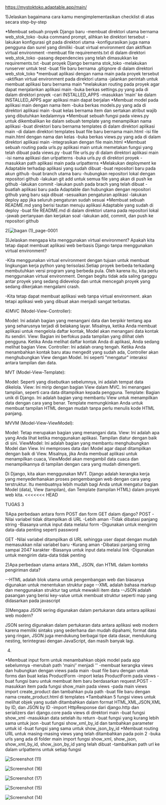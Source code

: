 https://mystoktoko.adaptable.app/main/


1)Jelaskan bagaimana cara kamu mengimplementasikan checklist di atas secara step-by-step 

   *Membuat sebuah proyek Django baru
	-membuat direktori utama bernama web_stok_toko
	-buka command prompt, alihkan ke direktori tersebut
	-lakukan konfigurasi git pada direktori utama
	-konfigurasikan juga nama pengguna dan surel yang dimiliki
	-buat virtual environment dan aktifkan virtual environment
	-membuat file requirements.txt di dalam direktori web_stok_toko
	-pasang dependencies yang telah dimasukkan ke requirements.txt
	-buat proyek Django bernama stok_toko
	-melakukan runserver untuk test
	-buat file baru bernama .gitignore di dalam direktori web_stok_toko
   *membuat aplikasi dengan nama main pada proyek tersebut
	-aktifkan virtual environment pada direktori utama
	-jalankan perintah untuk membuat aplikasi baru bernama main
   *melakukan routing pada proyek agar dapat menjalankan aplikasi main
	-buka berkas settings.py yang ada di dalam direktori proyek
	-cari INSTALLED_APPS
	-masukkan 'main' ke dalam INSTALLED_APPS agar aplikasi main dapat berjalan
   *Membuat model pada aplikasi main dengan nama item 
	-buka berkas models.py yang ada di direktori aplikasi main
	-buat kelas bernama item dan sertakan atribut wajib yang dibutuhkan kedalamnya
   *Membuat sebuah fungsi pada views.py untuk dikembalikan ke dalam sebuah template yang menampilkan nama aplikasi 
	-buat direktori baru bernama templates di dalam direktori aplikasi main
	-di dalam direktori templates buat file baru bernama main.html
	-isi file main.html dengan nama dan kelas
	-buka berkas views.py yang ada di dalam direktori aplikasi main
	-integrasikan dengan file main.html
   *Membuat sebuah routing pada urls.py aplikasi main untuk memetakan fungsi yang telah dibuat pada views.py
	-buat file urls.py di dalam direktori aplikasi main
	-isi nama aplikasi dan urlpatterns
	-buka urls.py di direktori proyek
	-masukkan path aplikasi main pada urlpatterns
   *Melakukan deployment ke Adaptable terhadap aplikasi yang sudah dibuat 
	-buat repositori baru pada akun github
	-buat branch utama baru
	-hubungkan repositori lokal dengan repositori github
	-lakukan git add untuk semua file yang akan di push ke github
	-lakukan commit
	-lakukan push pada brach yang telah dibuat
	-buatlah aplikasi baru pada Adaptable dan hubungkan dengan repositori github yang baru saja dibuat
	-sesuaikan pengaturan aplikasi
	-lakukan deploy app jika seluruh pengaturan sudah sesuai
   *Membuat sebuah README.md yang berisi tautan menuju aplikasi Adaptable yang sudah di deploy
	-buat file README.md di dalam direktori utama pada repositori lokal
	-jawab pertanyaan dan kerjakan soal
	-lakukan add, commit, dan push ke repositori github


2)![bagan (1)_page-0001](https://github.com/Zakibaihaqi/Stok_Toko/assets/112550171/221d42cc-1e73-4eb5-ba00-c9cc02ed5b54)



3)Jelaskan mengapa kita menggunakan virtual environment? Apakah kita tetap dapat membuat aplikasi web berbasis Django tanpa menggunakan virtual environment?

-Kita menggunakan virtual environment dengan tujuan untuk membuat lingkungan kerja python yang terisolasi.Setiap proyek berbeda terkadang membutuhkan versi program yang berbeda pula. Oleh karena itu, kita perlu menggunakan virtual environment. Dengan begitu tidak ada saling ganggu antar proyek yang sedang didevelop dan untuk mencegah proyek yang sedang dikerjakan mengalami crash.

-Kita tetap dapat membuat aplikasi web tanpa virtual environment. akan tetapi aplikasi web yang dibuat akan menjadi sangat terbatas.


4)MVC (Model-View-Controller):

Model: Ini adalah bagian yang menangani data dan berpikir tentang apa yang seharusnya terjadi di belakang layar. Misalnya, ketika Anda membuat aplikasi untuk mengelola daftar kontak, Model akan menangani data kontak itu sendiri.
View: Bagian ini berfokus pada tampilan yang dilihat oleh pengguna. Ketika Anda melihat daftar kontak Anda di aplikasi, Anda sedang melihat bagian View.
Controller: Ini adalah orang tengah. Ketika Anda menambahkan kontak baru atau mengedit yang sudah ada, Controller akan menghubungkan View dengan Model. Ini seperti "mengatur" interaksi antara tampilan dan data.


MVT (Model-View-Template):

Model: Seperti yang disebutkan sebelumnya, ini adalah tempat data dikelola.
View: Ini mirip dengan bagian View dalam MVC. Ini menangani tampilan, seperti cara data ditampilkan kepada pengguna.
Template: Bagian unik di Django. Ini adalah bagian yang membantu View untuk menampilkan data dengan cara yang benar. Template memungkinkan Anda untuk membuat tampilan HTML dengan mudah tanpa perlu menulis kode HTML panjang.


MVVM (Model-View-ViewModel):

Model: Tetap merupakan bagian yang menangani data.
View: Ini adalah apa yang Anda lihat ketika menggunakan aplikasi. Tampilan diatur dengan baik di sini.
ViewModel: Ini adalah bagian yang membantu menghubungkan Model dan View. Ini memproses data dari Model agar dapat ditampilkan dengan baik di View. Misalnya, jika Anda membuat aplikasi untuk menampilkan cuaca, ViewModel akan mengambil data cuaca dan menampilkannya di tampilan dengan cara yang mudah dimengerti.


Di Django, kita akan menggunakan MVT. Django adalah kerangka kerja yang menyederhanakan proses pengembangan web dengan cara yang terstruktur. Itu membuatnya lebih mudah bagi Anda untuk mengatur bagian Model (data), View (tampilan), dan Template (tampilan HTML) dalam proyek web kita.
<<<<<<< HEAD



TUGAS 3

1)Apa perbedaan antara form POST dan form GET dalam django?
POST
  -Nilai variabel tidak ditampilkan di URL
  -Lebih aman
  -Tidak dibatasi panjang string
  -Biasanya untuk input data melalui form
  -Digunakan untuk mengirim data-data penting seperti password

GET
  -Nilai variabel ditampilkan di URL sehingga user dapat dengan mudah memasukkan nilai variabel baru
  -Kurang aman
  -Dibatasi panjang string sampai 2047 karakter
  -Biasanya untuk input data melalui link
  -Digunakan untuk mengirim data-data tidak penting

2)Apa perbedaan utama antara XML, JSON, dan HTML dalam konteks pengiriman data?

--HTML adalah blok utama untuk pengembangan web dan biasanya digunakan untuk menentukan struktur page
--XML adalah bahasa markup dan menggunakan struktur tag untuk mewakili item data
--JSON adalah pasangan yang berisi key-value untuk membuat struktur seperti map yang didasarkan pada javascript


3)Mengapa JSON sering digunakan dalam pertukaran data antara aplikasi web modern?

JSON sering digunakan dalam pertukaran data antara aplikasi web modern karena memiliki sintaks yang sederhana dan mudah dipahami, format data yang ringan, JSON juga mendukung berbagai tipe data dasar, mendukung nesting, terintegrasi dengan JavaScript, dan masih banyak lagi.

4)

   *Membuat input form untuk menambahkan objek model pada app sebelumnya
	-merubah path 'main/' menjadi ''
	-membuat kerangka views dan hubungkan dengan views pada main
	-buat file baru dengan untuk forms dan buat kelas ProductForm
	-import kelas ProductForm pada views
	-buat fungsi baru untuk membuat item baru berdasarkan request.POST
	-masukkan item pada fungsi show_main pada views
	-pada main views import create_product dan tambahkan pula path
	-buat file baru dengan nama create_product.html di templates
   *Tambahkan 5 fungsi views untuk melihat objek yang sudah ditambahkan dalam format HTML,XML,JSON,XML by ID, dan JSON by ID
	-import HttpResponse dari django.http dan serializers dari django.core pada views di direktori main
	-buat fungsi show_xml
	-masukkan data setelah itu return
	-buat fungsi yang kurang lebih sama untuk json
	-buat fungsi show_xml_by_id dan tambahkan parameter untuk id
	-buat fungsi yang sama untuk show_json_by_id
   *Membuat routing URL untuk masing-masing views yang telah ditambahkan pada poin 2
	-buka urls yang ada di folder main import fungsi show_xml, show_json, show_xml_by_id, show_json_by_id yang telah dibuat
	-tambahkan path url ke dalam urlpatterns untuk setiap fungsi

![Screenshot (11)](https://github.com/Zakibaihaqi/Stok_Toko/assets/112550171/86a172f0-9aea-4a4d-a642-782c5caef33c)

![Screenshot (16)](https://github.com/Zakibaihaqi/Stok_Toko/assets/112550171/37d60cce-761d-43f4-a3d0-42017ce0a2ef)

![Screenshot (17)](https://github.com/Zakibaihaqi/Stok_Toko/assets/112550171/4cb17e23-41c9-48d7-9f5c-6adb11475298)

![Screenshot (15)](https://github.com/Zakibaihaqi/Stok_Toko/assets/112550171/0cc895dd-e037-4c6c-8c23-584716a64817)

![Screenshot (14)](https://github.com/Zakibaihaqi/Stok_Toko/assets/112550171/31701449-441b-4ace-a441-a2258dbe2ace)







